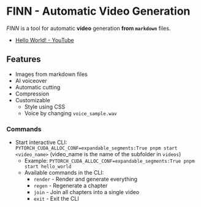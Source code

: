 # FINN - Automatic Video Generation

*FINN* is a tool for automatic **video** generation **from `markdown`** files.

- [Hello World! - YouTube](https://youtu.be/5B-SlP28P64)

## Features

- Images from markdown files
- AI voiceover
- Automatic cutting
- Compression
- Customizable
  - Style using CSS
  - Voice by changing `voice_sample.wav`

### Commands

- Start interactive CLI: `PYTORCH_CUDA_ALLOC_CONF=expandable_segments:True pnpm start <video_name>` (video_name is the name of the subfolder in `videos`)
  - Example: `PYTORCH_CUDA_ALLOC_CONF=expandable_segments:True pnpm start hello_world`
  - Available commands in the CLI:
    - `render` - Render and generate everything
    - `regen` - Regenerate a chapter
    - `join` - Join all chapters into a single video
    - `exit` - Exit the CLI